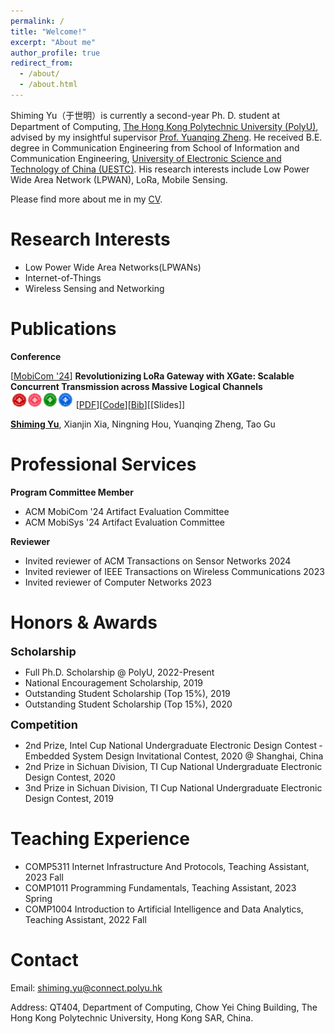 ```yaml
---
permalink: /
title: "Welcome!"
excerpt: "About me"
author_profile: true
redirect_from: 
  - /about/
  - /about.html
---
```

Shiming Yu（于世明）is currently a second-year Ph. D. student at Department of Computing, [The Hong Kong Polytechnic University (PolyU)](https://www.polyu.edu.hk/), advised by my insightful supervisor [Prof. Yuanqing Zheng](https://www4.comp.polyu.edu.hk/~csyqzheng/). He received B.E. degree in Communication Engineering from School of Information and Communication Engineering, [University of Electronic Science and Technology of China (UESTC)](https://en.uestc.edu.cn/). His research interests include Low Power Wide Area Network (LPWAN), LoRa, Mobile Sensing.

Please find more about me in my [CV](files/cv_14.pdf).


Research Interests
======
* Low Power Wide Area Networks(LPWANs) 
* Internet-of-Things
* Wireless Sensing and Networking

Publications
======
**Conference**

[[MobiCom '24](https://www.sigmobile.org/mobicom/2024)] **Revolutionizing LoRa Gateway with XGate: Scalable Concurrent Transmission across Massive Logical Channels** 
<img src=images/badges.png width=20% />
[[PDF](files/3636534.3649375.pdf)][[Code](https://github.com/xiaoming124/XGate)][[Bib](files/acm_3636534.3649375.bib)][[Slides]]

**<u>Shiming Yu</u>**, Xianjin Xia, Ningning Hou, Yuanqing Zheng, Tao Gu

Professional Services
======
**Program Committee Member**
* ACM MobiCom '24 Artifact Evaluation Committee
* ACM MobiSys '24 Artifact Evaluation Committee

**Reviewer**
* Invited reviewer of ACM Transactions on Sensor Networks 2024
* Invited reviewer of IEEE Transactions on Wireless Communications 2023
* Invited reviewer of Computer Networks 2023

Honors & Awards
======
**<font size=4>Scholarship</font>**
* Full Ph.D. Scholarship @ PolyU, 2022-Present
* National Encouragement Scholarship, 2019
* Outstanding Student Scholarship (Top 15%), 2019
* Outstanding Student Scholarship (Top 15%), 2020

**<font size=4>Competition</font>**
* 2nd Prize, Intel Cup National Undergraduate Electronic Design Contest ‑ Embedded System Design Invitational Contest, 2020 @ Shanghai, China
* 2nd Prize in Sichuan Division, TI Cup National Undergraduate Electronic Design Contest, 2020
* 3nd Prize in Sichuan Division, TI Cup National Undergraduate Electronic Design Contest, 2019

Teaching Experience
======
* COMP5311 Internet Infrastructure And Protocols, Teaching Assistant, 2023 Fall
* COMP1011 Programming Fundamentals, Teaching Assistant, 2023 Spring
* COMP1004 Introduction to Artificial Intelligence and Data Analytics, Teaching Assistant, 2022 Fall

Contact
======
Email: shiming.yu@connect.polyu.hk

Address: QT404, Department of Computing, Chow Yei Ching Building, The Hong Kong Polytechnic University, Hong Kong SAR, China.